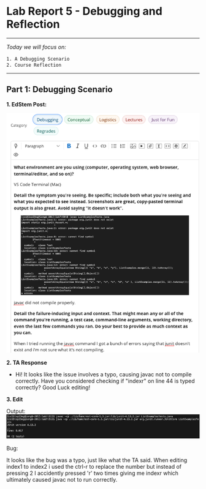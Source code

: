 # Lab Report 5 - Debugging and Reflection 
---
*Today we will focus on:*
```
1. A Debugging Scenario
2. Course Reflection
``` 
---

## **Part 1: Debugging Scenario**
**1. EdStem Post:** 

  ![Image](edstem.png)

**2. TA Response**
  - Hi! It looks like the issue involves a typo, causing javac not to compile correctly. Have you considered checking if "indexr" on line 44 is typed correctly? Good Luck editing!

**3. Edit**

Output:
    ![Image](edit.png)

Bug:

It looks like the bug was a typo, just like what the TA said. When editing index1 to index2 i used the ctrl-r to replace the number but instead of pressing 2 I accidently pressed 'r' two times giving me indexr which ultimately caused javac not to run correctly. 
